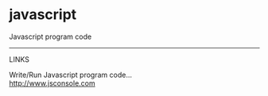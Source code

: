 # javascript
Javascript program code

-----

LINKS

Write/Run Javascript program code...  
http://www.jsconsole.com
